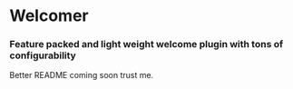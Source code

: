 # Welcomer
### Feature packed and light weight welcome plugin with tons of configurability
Better README coming soon trust me.

